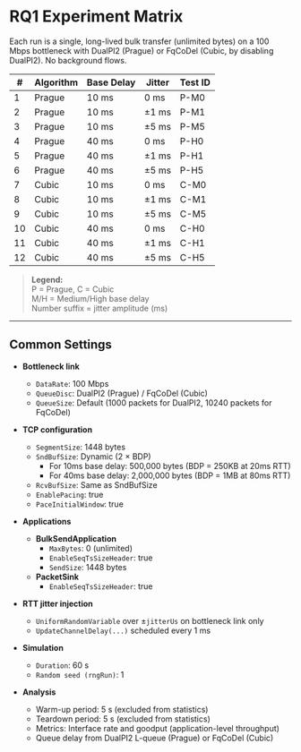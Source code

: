 # RQ1 Experiment Matrix

Each run is a single, long-lived bulk transfer (unlimited bytes) on a 100 Mbps bottleneck with DualPI2 (Prague) or FqCoDel (Cubic, by disabling DualPI2). No background flows.

| #  | Algorithm | Base Delay | Jitter | Test ID |
|----|-----------|------------|--------|---------|
| 1  | Prague    | 10 ms      | 0 ms   | P-M0    |
| 2  | Prague    | 10 ms      | ±1 ms  | P-M1    |
| 3  | Prague    | 10 ms      | ±5 ms  | P-M5    |
| 4  | Prague    | 40 ms      | 0 ms   | P-H0    |
| 5  | Prague    | 40 ms      | ±1 ms  | P-H1    |
| 6  | Prague    | 40 ms      | ±5 ms  | P-H5    |
| 7  | Cubic     | 10 ms      | 0 ms   | C-M0    |
| 8  | Cubic     | 10 ms      | ±1 ms  | C-M1    |
| 9  | Cubic     | 10 ms      | ±5 ms  | C-M5    |
| 10 | Cubic     | 40 ms      | 0 ms   | C-H0    |
| 11 | Cubic     | 40 ms      | ±1 ms  | C-H1    |
| 12 | Cubic     | 40 ms      | ±5 ms  | C-H5    |

> **Legend:**  
> P = Prague, C = Cubic  
> M/H = Medium/High base delay  
> Number suffix = jitter amplitude (ms)

---

## Common Settings

- **Bottleneck link**  
  - `DataRate`: 100 Mbps  
  - `QueueDisc`: DualPI2 (Prague) / FqCoDel (Cubic)
  - `QueueSize`: Default (1000 packets for DualPI2, 10240 packets for FqCoDel)

- **TCP configuration**  
  - `SegmentSize`: 1448 bytes  
  - `SndBufSize`: Dynamic (2 × BDP)
    - For 10ms base delay: 500,000 bytes (BDP = 250KB at 20ms RTT)
    - For 40ms base delay: 2,000,000 bytes (BDP = 1MB at 80ms RTT)
  - `RcvBufSize`: Same as SndBufSize
  - `EnablePacing`: true  
  - `PaceInitialWindow`: true

- **Applications**  
  - **BulkSendApplication**  
    - `MaxBytes`: 0 (unlimited)  
    - `EnableSeqTsSizeHeader`: true  
    - `SendSize`: 1448 bytes  
  - **PacketSink**  
    - `EnableSeqTsSizeHeader`: true

- **RTT jitter injection**  
  - `UniformRandomVariable` over ±`jitterUs` on bottleneck link only
  - `UpdateChannelDelay(...)` scheduled every 1 ms

- **Simulation**  
  - `Duration`: 60 s  
  - `Random seed (rngRun)`: 1

- **Analysis**
  - Warm-up period: 5 s (excluded from statistics)
  - Teardown period: 5 s (excluded from statistics)
  - Metrics: Interface rate and goodput (application-level throughput)
  - Queue delay from DualPI2 L-queue (Prague) or FqCoDel (Cubic)

